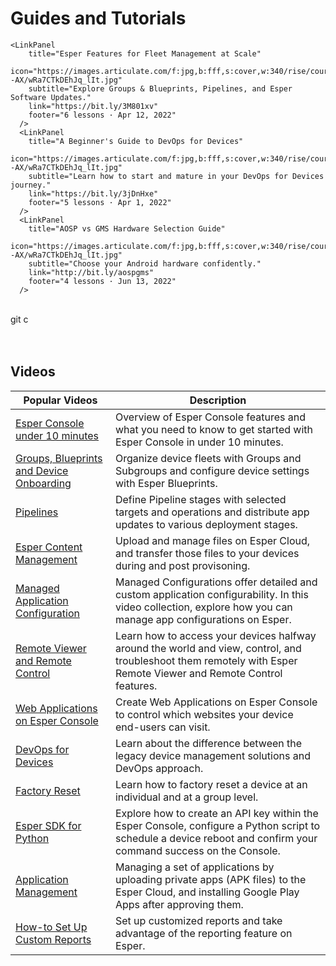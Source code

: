 # Guides and Tutorials


<div class="flex flex-wrap -mx-1">

<LinkPanel 
        title="How to Migrate your Esper Account to our New SSO Platform"
        icon="https://images.articulate.com/f:jpg,b:fff,s:cover,w:340/rise/courses/1IBRlUUhuhvn2WIXcLc4kvj_7OVs--AX/wRa7CTkDEhJq_lIt.jpg"
        subtitle="A more secure Authentication integration and SSO configuration."
        link="https://scribehow.com/shared/How_to_Migrate_your_Esper_Account_to_our_New_SSO_Platform__SNEwGMcZTVajjxgEi5HoUw" 
        footer="11 steps · Nov 21, 2022"
      />

    <LinkPanel 
        title="Esper Features for Fleet Management at Scale"
        icon="https://images.articulate.com/f:jpg,b:fff,s:cover,w:340/rise/courses/1IBRlUUhuhvn2WIXcLc4kvj_7OVs--AX/wRa7CTkDEhJq_lIt.jpg"
        subtitle="Explore Groups & Blueprints, Pipelines, and Esper Software Updates."
        link="https://bit.ly/3M801xv" 
        footer="6 lessons · Apr 12, 2022"
      />
      <LinkPanel 
        title="A Beginner's Guide to DevOps for Devices"
        icon="https://images.articulate.com/f:jpg,b:fff,s:cover,w:340/rise/courses/1IBRlUUhuhvn2WIXcLc4kvj_7OVs--AX/wRa7CTkDEhJq_lIt.jpg"
        subtitle="Learn how to start and mature in your DevOps for Devices journey."
        link="https://bit.ly/3jDnHxe" 
        footer="5 lessons · Apr 1, 2022"
      />
      <LinkPanel 
        title="AOSP vs GMS Hardware Selection Guide"
        icon="https://images.articulate.com/f:jpg,b:fff,s:cover,w:340/rise/courses/1IBRlUUhuhvn2WIXcLc4kvj_7OVs--AX/wRa7CTkDEhJq_lIt.jpg"
        subtitle="Choose your Android hardware confidently."
        link="http://bit.ly/aospgms" 
        footer="4 lessons · Jun 13, 2022"
      />
</div>

</br>git c
</br>
</br>
</br>

## Videos

| Popular Videos                          | Description                                                                                                                                                       |
|-----------------------------------------|-------------------------------------------------------------------------------------------------------------------------------------------------------------------|
| [Esper Console under 10 minutes](https://vimeo.com/737426888) | Overview of Esper Console features and what you need to know to get started with Esper Console in under 10 minutes.                                                             |
| [Groups, Blueprints and Device Onboarding](https://vimeo.com/719185863) | Organize device fleets with Groups and Subgroups and configure device settings with Esper Blueprints.                                                             |
| [Pipelines](https://vimeo.com/719195665)                               | Define Pipeline stages with selected targets and operations and distribute app updates to various deployment stages.                                              |
| [Esper Content Management](https://vimeo.com/743574581) | Upload and manage files on Esper Cloud, and transfer those files to your devices during and post provisoning.                                                             |
| [Managed Application Configuration](https://vimeo.com/showcase/9482120)                      | Managed Configurations offer detailed and custom application configurability. In this video collection, explore how you can manage app configurations on Esper.                                                                    |
| [Remote Viewer and Remote Control](https://vimeo.com/720846406)                      |Learn how to access your devices halfway around the world and view, control, and troubleshoot them remotely with Esper Remote Viewer and Remote Control features.                                                                    |
| [Web Applications on Esper Console](https://vimeo.com/720850788)                      | Create Web Applications on Esper Console to control which websites your device end-users can visit.                                                                    |
| [DevOps for Devices](https://www.youtube.com/watch?v=oEhvW8WxUl4)                      | Learn about the difference between the legacy device management solutions and DevOps approach.                                                                    |
| [Factory Reset](https://vimeo.com/719945377)                           | Learn how to factory reset a device at an individual and at a group level.                                                                                        |
| [Esper SDK for Python](https://vimeo.com/719943287)                    | Explore how to create an API key within the Esper Console, configure a Python script to schedule a device reboot and confirm your command success on the Console. |
| [Application Management](https://www.youtube.com/watch?v=UoIOdSNdLpQ&t=38s)                  | Managing a set of applications by uploading private apps (APK files) to the Esper Cloud, and installing Google Play Apps after approving them.                    |
| [How-to Set Up Custom Reports](https://www.youtube.com/watch?v=26nkgpS4Fns)            | Set up customized reports and take advantage of the reporting feature on Esper.                                                                                   |
